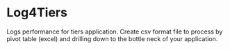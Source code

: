 Log4Tiers
=========

Logs performance for tiers application.
Create csv format file to process by pivot table (excel) and drilling down to the bottle neck of your application.
